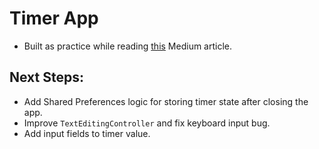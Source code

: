 # Timer App

- Built as practice while reading [this](https://medium.com/flutter-community/flutter-state-management-for-minimalists-4c71a2f2f0c1) Medium article.

## Next Steps:

- Add Shared Preferences logic for storing timer state after closing the app.
- Improve `TextEditingController` and fix keyboard input bug.
- Add input fields to timer value.
